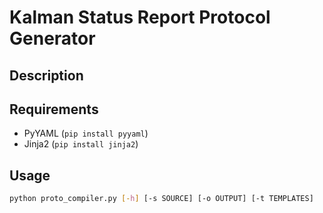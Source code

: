 # Kalman Status Report Protocol Generator

## Description

## Requirements
- PyYAML (`pip install pyyaml`)
- Jinja2 (`pip install jinja2`)

## Usage
```bash
python proto_compiler.py [-h] [-s SOURCE] [-o OUTPUT] [-t TEMPLATES]
```